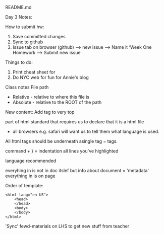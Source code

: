 README.md

Day 3 Notes:

How to submit hw:
1. Save committed changes
2. Sync to github
3. Issue tab on browser (github) --> new issue --> Name it ‘Week One Homework --> Submit new issue


Things to do:
1. Print cheat sheet for <tags>
2. Do NYC web for fun for Annie's blog



Class notes
File path
- Relative - relative to where this file is
- Absolute - relative to the ROOT of the path


New content:
Add tag to very top
<!DOCTYPE html> part of html standard that requires us to declare that it is a html file
- all browsers e.g. safari will want us to tell them what language is used.

All html tags should be underneath asingle tag = <html> tags.


command + } = indentation all lines you've highlighted

<html lang="en-GB"> language recommended

everyhing in <head> is not in doc itslef but info about document = 'metadata'
everything in <body> is on page 


Order of template:
<!DOCTYPE>
	<html lang="en-US">
		<head>
		</head>
		<body>
		</body>
	</html>

'Sync' fewd-materials on LHS to get new stuff from teacher